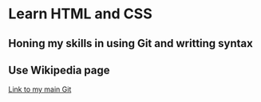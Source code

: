 # Learn HTML and CSS

## Honing my skills in using Git and writting syntax

## Use Wikipedia page

[Link to my main Git](https://github.com/A1eksandrS)